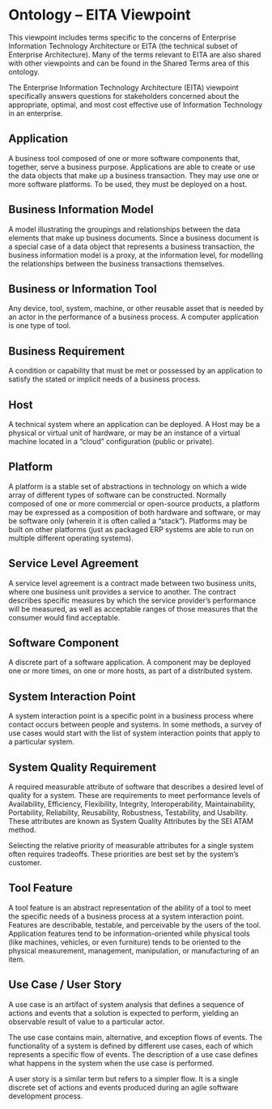 # Ontology – EITA Viewpoint
This viewpoint includes terms specific to the concerns of Enterprise Information Technology Architecture or EITA (the technical subset of Enterprise Architecture).  Many of the terms relevant to EITA are also shared with other viewpoints and can be found in the Shared Terms area of this ontology.

The Enterprise Information Technology Architecture (EITA) viewpoint specifically answers questions for stakeholders concerned about the appropriate, optimal, and most cost effective use of Information Technology in an enterprise.

## Application
A business tool composed of one or more software components that, together, serve a business purpose.  Applications are able to create or use the data objects that make up a business transaction.  They may use one or more software platforms.  To be used, they must be deployed on a host.

## Business Information Model
A model illustrating the groupings and relationships between the data elements that make up business documents.  Since a business document is a special case of a data object that represents a business transaction, the business information model is a proxy, at the information level, for modelling the relationships between the business transactions themselves.

## Business or Information Tool
Any device, tool, system, machine, or other reusable asset that is needed by an actor in the performance of a business process.  A computer application is one type of tool.

## Business Requirement
A condition or capability that must be met or possessed by an application to satisfy the stated or implicit needs of a business process.

## Host
A technical system where an application can be deployed.  A Host may be a physical or virtual unit of hardware, or may be an instance of a virtual machine located in a “cloud” configuration (public or private).

## Platform
A platform is a stable set of abstractions in technology on which a wide array of different types of software can be constructed.  Normally composed of one or more commercial or open-source products, a platform may be expressed as a composition of both hardware and software, or may be software only (wherein it is often called a “stack”). Platforms may be built on other platforms (just as packaged ERP systems are able to run on multiple different operating systems).

## Service Level Agreement
A service level agreement is a contract made between two business units, where one business unit provides a service to another.  The contract describes specific measures by which the service provider’s performance will be measured, as well as acceptable ranges of those measures that the consumer would find acceptable.

## Software Component
A discrete part of a software application.  A component may be deployed one or more times, on one or more hosts, as part of a distributed system.

## System Interaction Point
A system interaction point is a specific point in a business process where contact occurs between people and systems.  In some methods, a survey of use cases would start with the list of system interaction points that apply to a particular system.

## System Quality Requirement
A required measurable attribute of software that describes a desired level of quality for a system.  These are requirements to meet performance levels of Availability, Efficiency, Flexibility, Integrity, Interoperability, Maintainability, Portability, Reliability, Reusability, Robustness, Testability, and Usability.  These attributes are known as System Quality Attributes by the SEI ATAM method.

Selecting the relative priority of measurable attributes for a single system often requires tradeoffs.  These priorities are best set by the system’s customer.

## Tool Feature
A tool feature is an abstract representation of the ability of a tool to meet the specific needs of a business process at a system interaction point.  Features are describable, testable, and perceivable by the users of the tool.  Application features tend to be information-oriented while physical tools (like machines, vehicles, or even furniture) tends to be oriented to the physical measurement, management, manipulation, or manufacturing of an item.

## Use Case / User Story
A use case is an artifact of system analysis that defines a sequence of actions and events that a solution is expected to perform, yielding an observable result of value to a particular actor.

The use case contains main, alternative, and exception flows of events. The functionality of a system is defined by different use cases, each of which represents a specific flow of events. The description of a use case defines what happens in the system when the use case is performed.

A user story is a similar term but refers to a simpler flow.  It is a single discrete set of actions and events produced during an agile software development process.